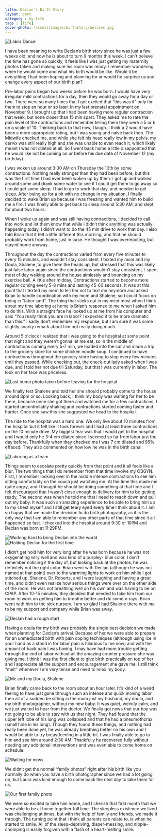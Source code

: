 ```yaml
---
title: Declan's Birth Story
layout: post
category : my-life
tags : [life]
cover-photo: /assets/images/birthstory/bellies.jpg
---
```


![Labor Dance](/assets/images/birthstory/bellies.jpg)

I have been meaning to write Declan’s birth story since he was just a few weeks old, and now he is about to turn 6 months this week. I can’t believe the time has gone so quickly, it feels like I was just getting my maternity photos taken and making sure his room was ready. I remember wondering when he would come and what his birth would be like. Would it be everything I had been hoping and planning for or would he surprise us and change every aspect of our birth plan?

Pre-labor pains began two weeks before he was born. I would have very irregular mild contractions for a day, then they would go away for a day or two. There were so many times that I got excited that “this was it” only for them to stop an hour or so later. In my last prenatal appointment on November 9. I brought up that I had been having more regular contraction that week, but none closer than 15 min apart. They asked me to rate the pain level of the contractions and remember telling them they were a 5 or 6 on a scale of 10. Thinking back to that now, I laugh. I think a 2 would have been a more appropriate rating, but I was young and naive back then. The Midwife checked me, and while she felt his head really low in my pelvis, my cervix was still really high and she was unable to even reach it, which likely meant I was not dilated at all. So I went back home a little disappointed that he would like not be coming on or before his due date of November 12 (my birthday).

I was woken up around 3:30 AM on Thursday the 10th by some contractions. Nothing really stronger than they had been before, but this was the first time I had ever been woken up by them. I got up and walked around some and drank some water to see if I could get them to go away so I could get some sleep. I had to go to work that day, and needed to get sleep. After being up for a bit with no change in my situation, I finally decided to wake Brian up because I was freezing and wanted him to build me a fire. I was finally able to get back to sleep around 5:30 AM, and slept for about two hours.

When I woke up again and was still having contractions, I decided to call into work and let them know that while I didn’t think anything was actually happening today, I didn’t want to do the 45 min drive to work that day. I also told Brian that it felt a little different this morning, and that he should probably work from home, just in case. He thought I was overreacting, but stayed home anyway.

Throughout the day the contractions varied from every five minutes to every 15 minutes, and wouldn't stay consistent. I texted my mom and my Doula, Shalene ,to give them the heads up, but stressed that this was likely just false labor again since the contractions wouldn’t stay consistent. I spent most of day walking around the house aimlessly and bouncing on my exercise ball. A little after midday, Contractions started to become more regular coming every 5-8 mins and lasting 45-60 seconds. It was at this point that I texted my mom to tell her not to text me anymore and asked Brian to handle coordination with my mom and Shalene, so I could focus on being in "labor land". The thing that sticks out in my mind most when I think about my time laboring at home is Brian’s response to me when I asked him to do this. With a straight face he looked up at me from his computer and said “You really think you are in labor? I expected it to be more dramatic than this.” I sadly don’t remember my response, but I am sure it was some slightly snarky remark about him not really doing much.

Around 5 o'clock I realized that I was going to the hospital at some point that night and they weren’t gonna let me eat, so in the middle of contractions coming every 5-7 min, we loaded into the car and made a trip to the grocery store for some chicken noodle soup. I continued to have contractions throughout the grocery store having to stop every few minutes until they passed. While checking out, the check-out lady asked when I was due, and I told her not due till Saturday, but that I was currently in labor. The look on her face was priceless.

![Last bump photo taken before leaving for the hospital](/assets/images/birthstory/lastbump.jpg)

We finally text Shalene and told her she should probably come to the house around 8pm or so. Looking back, I think my body was waiting for her to be there, because once she got there and watched me for a few contractions, I started uncontrollably shaking and contractions started coming faster and harder. Once she saw this she suggested we head to the hospital.

The ride to the hospital was a hard one. We only live about 10 minutes from the hospital but it felt like it took forever and I had at least three contractions on the 10 minute drive. My biggest fear was that I would get to the hospital and I would only he 3-4 cm dilated since I seemed so far from labor just the day before. Thankfully when they checked me I was 7 cm dilated and 95% effaced. They also commented on how low he was in the birth canal.

![Laboring as a team](/assets/images/birthstory/labor.jpg)

Things seem to escalate pretty quickly from that point and it all feels like a blur. The two things that I do remember from that time involve my OBGYN. First, I remember looking over in the middle intense contractions to see him sitting comfortably on the couch just watching me. At the time this made me quite angry, and I thought he should be doing something at that time and I felt discouraged that I wasn’t close enough to delivery for him to be getting ready, The second was when he told me that I need to reach down and pull out my baby. It was such an amazing experience to be able to bring him up to my chest myself and I still get teary eyed every time I think about it. I am so happy that we made the decision to do birth photography, as it is the only way that I am able to remember any other parts of that time since it all happened so fast. I checked into the hospital around 9:30 or 10PM and Declan was born at 11:29PM.

![Working hard to bring Declan into the world](/assets/images/birthstory/labor2.jpg)
![Holding Declan for the first time](/assets/images/birthstory/holding.jpg)

I didn’t get hold him for very long after he was born because he was not oxygenating very well and was kind of a purpley- blue color. I don’t remember noticing it the day of, but looking back at the photos, he was definitely not the right color. Brian went with Declan (although he was not named at that point) over to the warming lights to work on him while I got stitched up. Shalene, Dr. Roberts, and I were laughing and having a great time, and didn’t even realize how serious things were over on the other side of the room. He was not breathing well on his own and was having to be on CPAP. After 10-15 minutes, they decided that needed to take him from our room to work on getting him to breathe better and do some x-rays. Brian went with him to the sick nursery. I am so glad I had Shalene there with me to be my support and company while Brian was away.

![Declan had a rough start](/assets/images/birthstory/concern.jpg)

Having a doula for my birth was probably the single best decision we made when planning for Declan’s arrival. Because of her we were able to prepare for an unmedicated birth with pain coping techniques (although using ice in your hand as a stand in for labor pain is hilarious to me now) and with the amount of back pain I was having, I may have had more trouble getting through the end of labor without all the amazing counter pressure she was giving me. I think I was the first client to give birth practically on top of her and I appreciate all the support and encouragement she gave me. I still think “melt” whenever I am very tense and need to relax my body.

![Me and my Doula, Shalene](/assets/images/birthstory/doula.jpg)

Brian finally came back to the room about an hour later. It's kind of a weird feeling to have just gone through such an intense and quick moving labor then all of a sudden be sitting in the room just my husband, my doula, and my birth photographer, without my new baby. It was quiet, weirdly calm, and we just waited to hear from the doctor. We finally got news that our boy was not going to be able to stay with us that night. They had found that the upper left lobe of his lung was collapsed and that he had a pneumothorax (small hole in his lung). Though they found these things, and nothing had really been done yet, he was already breathing better on his own and I would be able to try breastfeeding in a little bit. I was finally able to go to him and see him around 2:30 AM. Thankfully he recovered fully without needing any additional interventions and was even able to come home on schedule.

![Waiting for news](/assets/images/birthstory/waiting.jpg)

We didn’t get the normal “family photos” right after his birth like you normally do when you have a birth photographer since we had a lot going on, but Laura was kind enough to come back the next day to take them for us.

![Our first family photo](/assets/images/birthstory/family.jpg)

We were so excited to take him home, and I cherish that first month that we were able to be at home together full time. The sleepless existence we lived was challenging at times, but with the help of family and friends, we made it through. The turning point that I think all parents can relate to, is when he started to smile. All of the sleep-depriving, diaper-messing, and nipple-chomping is easily forgiven with a flash of a heart-melting smile.
